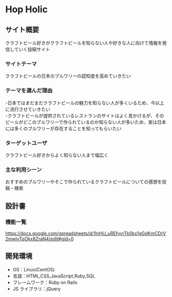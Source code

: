 # Hop Holic

## サイト概要

クラフトビール好きがクラフトビールを知らない人や好きな人に向けて情報を発信していく投稿サイト

### サイトテーマ

クラフトビールの日本のブルワリーの認知度を高めていきたい

### テーマを選んだ理由

-日本ではまだまだクラフトビールの魅力を知らない人が多くいるため、今以上に流行させていきたい   
-クラフトビールが提供されているレストランのサイトはよく見かけるが、そのビールがどこのブルワリーで作られているのか知らない人が多いため、実は日本には多くのブルワリーが存在することを知ってもらいたい

### ターゲットユーザ

クラフトビール好きからよく知らない人まで幅広く

### 主な利用シーン

おすすめのブルワリーやそこで作られているクラフトビールについての感想を投稿・検索

## 設計書

### 機能一覧

https://docs.google.com/spreadsheets/d/1InHU_uREfyvrTk0kx1gGdKmCDrV2mwlyTqOkx8ZraN4/edit#gid=0

## 開発環境

- OS：Linux(CentOS)
- 言語：HTML,CSS,JavaScript,Ruby,SQL
- フレームワーク：Ruby on Rails
- JS ライブラリ：jQuery
